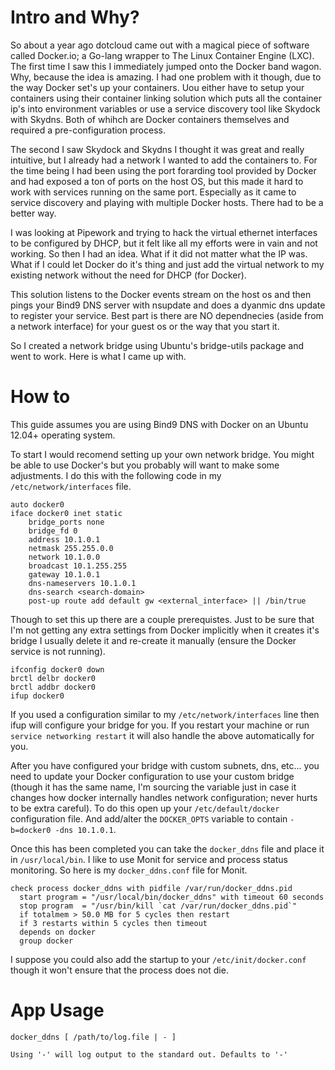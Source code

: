 # Intro and Why?

So about a year ago dotcloud came out with a magical piece of software called Docker.io; a Go-lang wrapper to The Linux Container Engine (LXC). The first time I saw this I immediately jumped onto the Docker band wagon. Why, because the idea is amazing. I had one problem with it though, due to the way Docker set's up your containers. Uou either have to setup your containers using their container linking solution which puts all the container ip's into environment variables or use a service discovery tool like Skydock with Skydns. Both of whihch are Docker containers themselves and required a pre-configuration process.

The second I saw Skydock and Skydns I thought it was great and really intuitive, but I already had a network I wanted to add the containers to. For the time being I had been using the port forarding tool provided by Docker and had exposed a ton of ports on the host OS, but this made it hard to work with services running on the same port. Especially as it came to service discovery and playing with multiple Docker hosts. There had to be a better way.

I was looking at Pipework and trying to hack the virtual ethernet interfaces to be configured by DHCP, but it felt like all my efforts were in vain and not working. So then I had an idea. What if it did not matter what the IP was. What if I could let Docker do it's thing and just add the virtual network to my existing network without the need for DHCP (for Docker).

This solution listens to the Docker events stream on the host os and then pings your Bind9 DNS server with nsupdate and does a dyanmic dns update to register your service. Best part is there are NO dependnecies (aside from a network interface) for your guest os or the way that you start it.

So I created a network bridge using Ubuntu's bridge-utils package and went to work. Here is what I came up with.

# How to

This guide assumes you are using Bind9 DNS with Docker on an Ubuntu 12.04+ operating system.

To start I would recomend setting up your own network bridge. You might be able to use Docker's but you probably will want to make some adjustments. I do this with the following code in my `/etc/network/interfaces` file.

```
auto docker0
iface docker0 inet static
    bridge_ports none
    bridge_fd 0
    address 10.1.0.1
    netmask 255.255.0.0
    network 10.1.0.0
    broadcast 10.1.255.255
    gateway 10.1.0.1
    dns-nameservers 10.1.0.1
    dns-search <search-domain>
    post-up route add default gw <external_interface> || /bin/true
```

Though to set this up there are a couple prerequistes. Just to be sure that I'm not getting any extra settings from Docker implicitly when it creates it's bridge I usually delete it and re-create it manually (ensure the Docker service is not running).

    ifconfig docker0 down
    brctl delbr docker0
    brctl addbr docker0
    ifup docker0
    
If you used a configuration similar to my `/etc/network/interfaces` line then ifup will configure your bridge for you. If you restart your machine or run `service networking restart` it will also handle the above automatically for you.

After you have configured your bridge with custom subnets, dns, etc... you need to update your Docker configuration to use your custom bridge (though it has the same name, I'm sourcing the variable just in case it changes how docker internally handles network configuration; never hurts to be extra careful). To do this open up your `/etc/default/docker` configuration file. And add/alter the `DOCKER_OPTS` variable to contain `-b=docker0 -dns 10.1.0.1`.

Once this has been completed you can take the `docker_ddns` file and place it in `/usr/local/bin`. I like to use Monit for service and process status monitoring. So here is my `docker_ddns.conf` file for Monit.

```
check process docker_ddns with pidfile /var/run/docker_ddns.pid
  start program = "/usr/local/bin/docker_ddns" with timeout 60 seconds
  stop program  = "/usr/bin/kill `cat /var/run/docker_ddns.pid`"
  if totalmem > 50.0 MB for 5 cycles then restart
  if 3 restarts within 5 cycles then timeout
  depends on docker
  group docker
```

I suppose you could also add the startup to your `/etc/init/docker.conf` though it won't ensure that the process does not die.

# App Usage

    docker_ddns [ /path/to/log.file | - ]
    
    Using '-' will log output to the standard out. Defaults to '-'

